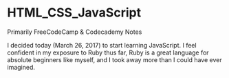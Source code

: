 # HTML_CSS_JavaScript
Primarily FreeCodeCamp &amp; Codecademy Notes

I decided today (March 26, 2017) to start learning JavaScript. I feel confident in my exposure to Ruby thus far, Ruby is a great language for absolute beginners like myself, and I took away more than I could have ever imagined.
